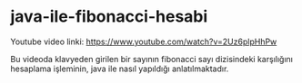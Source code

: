 # java-ile-fibonacci-hesabi
Youtube video linki: https://www.youtube.com/watch?v=2Uz6plpHhPw

Bu videoda klavyeden girilen bir sayının fibonacci sayı dizisindeki karşılığını hesaplama işleminin, java ile nasıl yapıldığı anlatılmaktadır.
